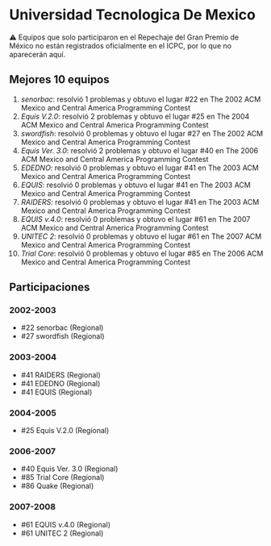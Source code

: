 # Universidad Tecnologica De Mexico

:warning: Equipos que solo participaron en el Repechaje del Gran Premio de México no están registrados oficialmente en el ICPC, por lo que no aparecerán aquí.

## Mejores 10 equipos

1. _senorbac_: resolvió 1 problemas y obtuvo el lugar #22 en The 2002 ACM Mexico and Central America Programming Contest
1. _Equis V.2.0_: resolvió 2 problemas y obtuvo el lugar #25 en The 2004 ACM Mexico and Central America Programming Contest
1. _swordfish_: resolvió 0 problemas y obtuvo el lugar #27 en The 2002 ACM Mexico and Central America Programming Contest
1. _Equis Ver. 3.0_: resolvió 2 problemas y obtuvo el lugar #40 en The 2006 ACM Mexico and Central America Programming Contest
1. _EDEDNO_: resolvió 0 problemas y obtuvo el lugar #41 en The 2003 ACM Mexico and Central America Programming Contest
1. _EQUIS_: resolvió 0 problemas y obtuvo el lugar #41 en The 2003 ACM Mexico and Central America Programming Contest
1. _RAIDERS_: resolvió 0 problemas y obtuvo el lugar #41 en The 2003 ACM Mexico and Central America Programming Contest
1. _EQUIS v.4.0_: resolvió 0 problemas y obtuvo el lugar #61 en The 2007 ACM Mexico and Central America Programming Contest
1. _UNITEC 2_: resolvió 0 problemas y obtuvo el lugar #61 en The 2007 ACM Mexico and Central America Programming Contest
1. _Trial Core_: resolvió 0 problemas y obtuvo el lugar #85 en The 2006 ACM Mexico and Central America Programming Contest

## Participaciones

### 2002-2003

- #22 senorbac (Regional)
- #27 swordfish (Regional)

### 2003-2004

- #41 RAIDERS (Regional)
- #41 EDEDNO (Regional)
- #41 EQUIS (Regional)

### 2004-2005

- #25 Equis V.2.0 (Regional)

### 2006-2007

- #40 Equis Ver. 3.0 (Regional)
- #85 Trial Core (Regional)
- #86 Quake (Regional)

### 2007-2008

- #61 EQUIS v.4.0 (Regional)
- #61 UNITEC 2 (Regional)



